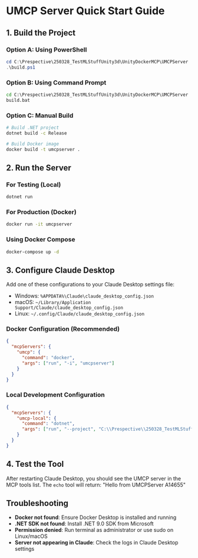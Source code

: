 # UMCP Server Quick Start Guide

## 1. Build the Project

### Option A: Using PowerShell
```powershell
cd C:\Prespective\250328_TestMLStuffUnity3d\UnityDockerMCP\UMCPServer
.\build.ps1
```

### Option B: Using Command Prompt
```cmd
cd C:\Prespective\250328_TestMLStuffUnity3d\UnityDockerMCP\UMCPServer
build.bat
```

### Option C: Manual Build
```bash
# Build .NET project
dotnet build -c Release

# Build Docker image
docker build -t umcpserver .
```

## 2. Run the Server

### For Testing (Local)
```bash
dotnet run
```

### For Production (Docker)
```bash
docker run -it umcpserver
```

### Using Docker Compose
```bash
docker-compose up -d
```

## 3. Configure Claude Desktop

Add one of these configurations to your Claude Desktop settings file:
- Windows: `%APPDATA%\Claude\claude_desktop_config.json`
- macOS: `~/Library/Application Support/Claude/claude_desktop_config.json`
- Linux: `~/.config/Claude/claude_desktop_config.json`

### Docker Configuration (Recommended)
```json
{
  "mcpServers": {
    "umcp": {
      "command": "docker",
      "args": ["run", "-i", "umcpserver"]
    }
  }
}
```

### Local Development Configuration
```json
{
  "mcpServers": {
    "umcp-local": {
      "command": "dotnet",
      "args": ["run", "--project", "C:\\Prespective\\250328_TestMLStuffUnity3d\\UnityDockerMCP\\UMCPServer\\UMCPServer.csproj"]
    }
  }
}
```

## 4. Test the Tool

After restarting Claude Desktop, you should see the UMCP server in the MCP tools list. The `echo` tool will return: "Hello from UMCPServer A14655"

## Troubleshooting

- **Docker not found**: Ensure Docker Desktop is installed and running
- **.NET SDK not found**: Install .NET 9.0 SDK from Microsoft
- **Permission denied**: Run terminal as administrator or use sudo on Linux/macOS
- **Server not appearing in Claude**: Check the logs in Claude Desktop settings